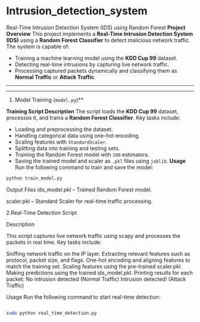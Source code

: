 # Intrusion_detection_system
Real-Time Intrusion Detection System (IDS) using Random Forest
 **Project Overview**
This project implements a **Real-Time Intrusion Detection System (IDS)** using a **Random Forest Classifier** to detect malicious network traffic. The system is capable of:

- Training a machine learning model using the **KDD Cup 99** dataset.
- Detecting real-time intrusions by capturing live network traffic.
- Processing captured packets dynamically and classifying them as **Normal Traffic** or **Attack Traffic**.

---

---

1. Model Training (`model.py`)**

 **Training Script Description**
The script loads the **KDD Cup 99** dataset, processes it, and trains a **Random Forest Classifier**. Key tasks include:

- Loading and preprocessing the dataset.
- Handling categorical data using one-hot encoding.
- Scaling features with `StandardScaler`.
- Splitting data into training and testing sets.
- Training the Random Forest model with `100` estimators.
- Saving the trained model and scaler as `.pkl` files using `joblib`.
  **Usage**
Run the following command to train and save the model:

```bash
python train_model.py
```
Output Files
ids_model.pkl – Trained Random Forest model.

scaler.pkl – Standard Scaler for real-time traffic processing.


2.Real-Time Detection Script 

Description

This script captures live network traffic using scapy and processes the packets in real time. Key tasks include:

Sniffing network traffic on the IP layer.
Extracting relevant features such as protocol, packet size, and flags.
One-hot encoding and aligning features to match the training set.
Scaling features using the pre-trained scaler.pkl.
Making predictions using the trained ids_model.pkl.
Printing results for each packet:
 No intrusion detected (Normal Traffic)
 Intrusion detected! (Attack Traffic)

Usage
Run the following command to start real-time detection:

```bash

sudo python real_time_detection.py
```
